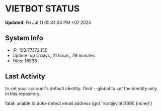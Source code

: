 # VIETBOT STATUS
**Updated**: Fri Jul 11 05:41:34 PM +07 2025

## System Info
- IP: 103.77.172.150
- Uptime: up 5 days, 21 hours, 29 minutes
- Files: 16538

## Last Activity

to set your account's default identity.
Omit --global to set the identity only in this repository.

fatal: unable to auto-detect email address (got 'root@vinh3690.(none)')
